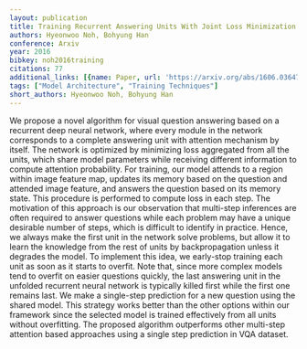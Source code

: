 ```yaml
---
layout: publication
title: Training Recurrent Answering Units With Joint Loss Minimization For VQA
authors: Hyeonwoo Noh, Bohyung Han
conference: Arxiv
year: 2016
bibkey: noh2016training
citations: 77
additional_links: [{name: Paper, url: 'https://arxiv.org/abs/1606.03647'}]
tags: ["Model Architecture", "Training Techniques"]
short_authors: Hyeonwoo Noh, Bohyung Han
---
```

We propose a novel algorithm for visual question answering based on a
recurrent deep neural network, where every module in the network corresponds to
a complete answering unit with attention mechanism by itself. The network is
optimized by minimizing loss aggregated from all the units, which share model
parameters while receiving different information to compute attention
probability. For training, our model attends to a region within image feature
map, updates its memory based on the question and attended image feature, and
answers the question based on its memory state. This procedure is performed to
compute loss in each step. The motivation of this approach is our observation
that multi-step inferences are often required to answer questions while each
problem may have a unique desirable number of steps, which is difficult to
identify in practice. Hence, we always make the first unit in the network solve
problems, but allow it to learn the knowledge from the rest of units by
backpropagation unless it degrades the model. To implement this idea, we
early-stop training each unit as soon as it starts to overfit. Note that, since
more complex models tend to overfit on easier questions quickly, the last
answering unit in the unfolded recurrent neural network is typically killed
first while the first one remains last. We make a single-step prediction for a
new question using the shared model. This strategy works better than the other
options within our framework since the selected model is trained effectively
from all units without overfitting. The proposed algorithm outperforms other
multi-step attention based approaches using a single step prediction in VQA
dataset.